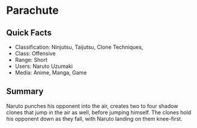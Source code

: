 # Parachute

## Quick Facts
- Classification: Ninjutsu, Taijutsu, Clone Techniques,
- Class: Offensive
- Range: Short
- Users: Naruto Uzumaki
- Media: Anime, Manga, Game

## Summary
Naruto punches his opponent into the air, creates two to four shadow clones that jump in the air as well, before jumping himself. The clones hold his opponent down as they fall, with Naruto landing on them knee-first.
